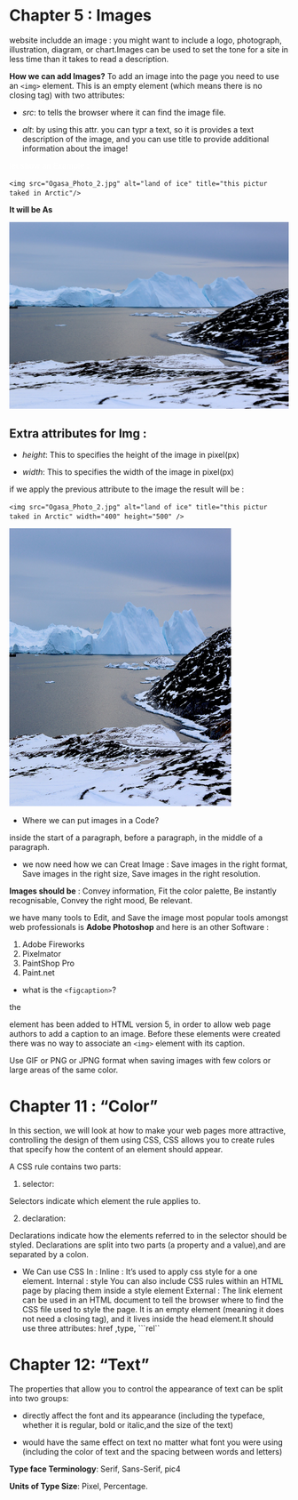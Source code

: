 # Chapter 5 : Images
website includde an image : you might want to include a logo, photograph, illustration, diagram, or chart.Images can be used to set the tone for a site in less time than it takes to read a description.


**How we can add Images?**
To add an image into the page you need to use an `<img>` element. This is an empty element (which means there is no closing tag) with two attributes:

* *src*: to tells the browser where it can find the image file.

* *alt*: by using this attr. you can typr a text, so it is provides a text description of the image, and you can use title to provide additional information about the image!

<spain style="color:white">let show an Example : </spain>

`<img src="Ogasa_Photo_2.jpg" alt="land of ice" title="this pictur taked in Arctic"/>`

**It will be As**

![ice_land](Ogasa_Photo_2.jpg)



## Extra attributes for Img : 

* *height*: This to specifies the height of the image in pixel(px)

* *width*: This to specifies the width of the image in pixel(px)

if we apply the previous attribute to the image the result will be : 

`<img src="Ogasa_Photo_2.jpg" alt="land of ice" title="this pictur taked in Arctic" width="400" height="500" />`


<img src="Ogasa_Photo_2.jpg" alt="land of ice" title="this pictur taked in Arctic" width="400" height="500" />


* Where we can put images in a Code?

inside the start of a paragraph, before a paragraph, in the middle of a paragraph.

* we now need how we can Creat Image  : Save images in the right format, Save images in the right size, Save images in the right resolution. 

**Images should be** : Convey information, Fit the color palette, Be instantly recognisable, Convey the right mood, Be relevant.


we have many tools to Edit, and Save  the image
most popular tools amongst web professionals is **Adobe Photoshop** and here is an other Software :

1. Adobe Fireworks
2. Pixelmator
3. PaintShop Pro
4. Paint.net

* what is the  `<figcaption>`?

the <figcaption> element has been added to HTML version 5, in order to allow web page authors to add a caption to an image. Before these elements were created there was no way to associate an `<img>` element with its caption.

Use GIF or PNG or JPNG format when saving images with few colors or large areas of the same color.

# Chapter 11 : “Color”

In this section, we will look at how to make your web pages more attractive, controlling the design of them using CSS,  CSS allows you to create rules that specify how the content of an element should appear.

A CSS rule contains two parts: 
 1. selector:  

Selectors indicate which element the rule applies to. 

 2. declaration:

Declarations indicate how the elements referred to in the selector should be styled.
Declarations are split into two parts (a property and a value),and are separated by a colon.


* We Can use CSS In :
Inline : It’s used to apply css style for a one element. Internal : style You can also include CSS rules within an HTML page by placing them inside a style element External : The link element can be used in an HTML document to tell the browser where to find the CSS file used to style the page. It is an empty element (meaning it does not need a closing tag), and it lives inside the head element.It should use three attributes: href ,type, ```rel``


# Chapter 12: “Text”

The properties that allow you to control the appearance of text can be split into two groups:

* directly affect the font and its appearance (including the typeface, whether it is regular, bold or italic,and the size of the text)

* would have the same effect on text no matter what font you were using (including the color of text and the spacing between words and letters)

**Type face Terminology**: Serif, Sans-Serif, pic4

**Units of Type Size**: Pixel, Percentage.

